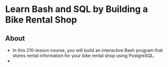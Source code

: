 # Learn Bash and SQL by Building a Bike Rental Shop

## About

- In this 210-lesson course, you will build an interactive Bash program that stores rental information for your bike rental shop using PostgreSQL.
- 
